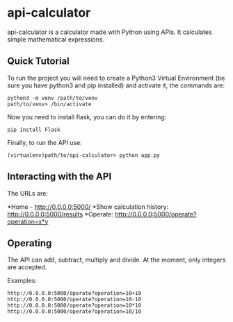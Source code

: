 # api-calculator
api-calculator is a calculator made with Python using APIs. It calculates simple mathematical expressions.

## Quick Tutorial
To run the project you will need to create a Python3 Virtual Environment (be sure you have python3 and pip installed) and activate it, the commands are:

    python3 -m venv /path/to/venv
    path/to/venv> /bin/activate

Now you need to install flask, you can do it by entering:

    pip install Flask

Finally, to run the API use:

    (virtualenv)path/to/api-calculator> python app.py

## Interacting with the API
The URLs are:

*Home - http://0.0.0.0:5000/
*Show calculation history: http://0.0.0.0:5000/results
*Operate: http://0.0.0.0:5000/operate?operation=x*y

## Operating
The API can add, subtract, multiply and divide. At the moment, only integers are accepted.

Examples:

    http://0.0.0.0:5000/operate?operation=10+10
    http://0.0.0.0:5000/operate?operation=10-10
    http://0.0.0.0:5000/operate?operation=10*10
    http://0.0.0.0:5000/operate?operation=10/10